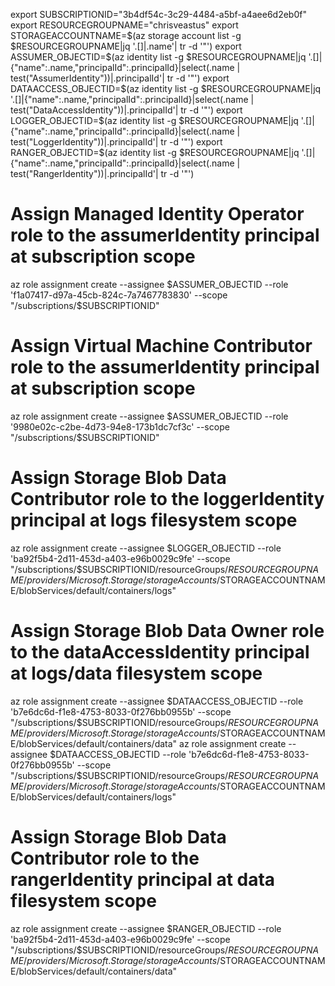export SUBSCRIPTIONID="3b4df54c-3c29-4484-a5bf-a4aee6d2eb0f"
export RESOURCEGROUPNAME="chrisveastus"
export STORAGEACCOUNTNAME=$(az storage account list -g $RESOURCEGROUPNAME|jq '.[]|.name'| tr -d '"')
export ASSUMER_OBJECTID=$(az identity list -g $RESOURCEGROUPNAME|jq '.[]|{"name":.name,"principalId":.principalId}|select(.name | test("AssumerIdentity"))|.principalId'| tr -d '"')
export DATAACCESS_OBJECTID=$(az identity list -g $RESOURCEGROUPNAME|jq '.[]|{"name":.name,"principalId":.principalId}|select(.name | test("DataAccessIdentity"))|.principalId'| tr -d '"')
export LOGGER_OBJECTID=$(az identity list -g $RESOURCEGROUPNAME|jq '.[]|{"name":.name,"principalId":.principalId}|select(.name | test("LoggerIdentity"))|.principalId'| tr -d '"')
export RANGER_OBJECTID=$(az identity list -g $RESOURCEGROUPNAME|jq '.[]|{"name":.name,"principalId":.principalId}|select(.name | test("RangerIdentity"))|.principalId'| tr -d '"')


# Assign Managed Identity Operator role to the assumerIdentity principal at subscription scope
az role assignment create --assignee $ASSUMER_OBJECTID --role 'f1a07417-d97a-45cb-824c-7a7467783830' --scope "/subscriptions/$SUBSCRIPTIONID"
# Assign Virtual Machine Contributor role to the assumerIdentity principal at subscription scope
az role assignment create --assignee $ASSUMER_OBJECTID --role '9980e02c-c2be-4d73-94e8-173b1dc7cf3c' --scope "/subscriptions/$SUBSCRIPTIONID"

# Assign Storage Blob Data Contributor role to the loggerIdentity principal at logs filesystem scope
az role assignment create --assignee $LOGGER_OBJECTID --role 'ba92f5b4-2d11-453d-a403-e96b0029c9fe' --scope "/subscriptions/$SUBSCRIPTIONID/resourceGroups/$RESOURCEGROUPNAME/providers/Microsoft.Storage/storageAccounts/$STORAGEACCOUNTNAME/blobServices/default/containers/logs"
# Assign Storage Blob Data Owner role to the dataAccessIdentity principal at logs/data filesystem scope
az role assignment create --assignee $DATAACCESS_OBJECTID --role 'b7e6dc6d-f1e8-4753-8033-0f276bb0955b' --scope "/subscriptions/$SUBSCRIPTIONID/resourceGroups/$RESOURCEGROUPNAME/providers/Microsoft.Storage/storageAccounts/$STORAGEACCOUNTNAME/blobServices/default/containers/data"
az role assignment create --assignee $DATAACCESS_OBJECTID --role 'b7e6dc6d-f1e8-4753-8033-0f276bb0955b' --scope "/subscriptions/$SUBSCRIPTIONID/resourceGroups/$RESOURCEGROUPNAME/providers/Microsoft.Storage/storageAccounts/$STORAGEACCOUNTNAME/blobServices/default/containers/logs"
# Assign Storage Blob Data Contributor role to the rangerIdentity principal at data filesystem scope
az role assignment create --assignee $RANGER_OBJECTID --role 'ba92f5b4-2d11-453d-a403-e96b0029c9fe' --scope "/subscriptions/$SUBSCRIPTIONID/resourceGroups/$RESOURCEGROUPNAME/providers/Microsoft.Storage/storageAccounts/$STORAGEACCOUNTNAME/blobServices/default/containers/data"






